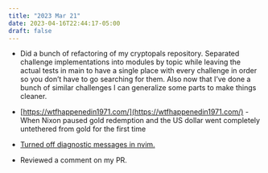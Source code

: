 ```yaml
---
title: "2023 Mar 21"
date: 2023-04-16T22:44:17-05:00
draft: false
---
```


- Did a bunch of refactoring of my cryptopals repository. Separated challenge implementations into modules by topic while leaving the actual tests in main to have a single place with every challenge in order so you don’t have to go searching for them. Also now that I’ve done a bunch of similar challenges I can generalize some parts to make things cleaner.

- [https://wtfhappenedin1971.com/](https://wtfhappenedin1971.com/) - When Nixon paused gold redemption and the US dollar went completely untethered from gold for the first time
- [Turned off diagnostic messages in nvim.](https://github.com/neovim/nvim-lspconfig/issues/96#issuecomment-748325498)
- Reviewed a comment on my PR.

